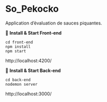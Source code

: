 # So_Pekocko
Application d’évaluation de sauces piquantes.

 🚀 **Install & Start Front-end**

	cd front-end
	npm install
	npm start

 http://localhost:4200/
 
 🚀 **Install & Start Back-end**

	cd back-end
	nodemon server

http://localhost:3000/
